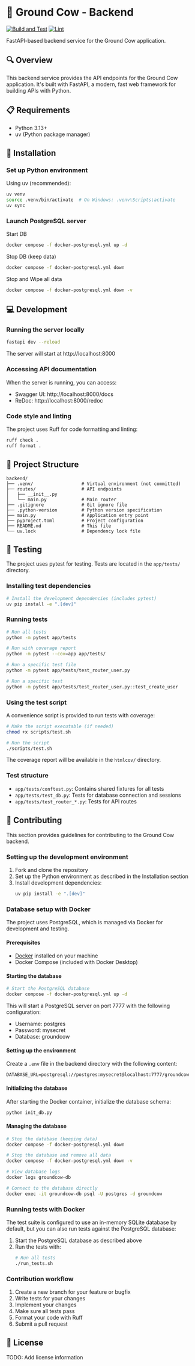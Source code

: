 # 🐄 Ground Cow - Backend

[![Build and Test](https://github.com/username/ground-cow/actions/workflows/build-and-test.yml/badge.svg)](https://github.com/username/ground-cow/actions/workflows/build-and-test.yml)
[![Lint](https://github.com/username/ground-cow/actions/workflows/lint.yml/badge.svg)](https://github.com/username/ground-cow/actions/workflows/lint.yml)

FastAPI-based backend service for the Ground Cow application.

## 🔍 Overview

This backend service provides the API endpoints for the Ground Cow application. It's built with FastAPI, a modern, fast web framework for building APIs with Python.

## 📋 Requirements

- Python 3.13+
- uv (Python package manager)

## 🔧 Installation

### Set up Python environment

Using uv (recommended):

```bash
uv venv
source .venv/bin/activate  # On Windows: .venv\Scripts\activate
uv sync
```
### Launch PostgreSQL server
Start DB
```bash
docker compose -f docker-postgresql.yml up -d
```
Stop DB (keep data)
```bash
docker compose -f docker-postgresql.yml down
```
Stop and Wipe all data
```bash
docker compose -f docker-postgresql.yml down -v
```


## 💻 Development

### Running the server locally

```bash
fastapi dev --reload
```

The server will start at http://localhost:8000

### Accessing API documentation

When the server is running, you can access:
- Swagger UI: http://localhost:8000/docs
- ReDoc: http://localhost:8000/redoc

### Code style and linting

The project uses Ruff for code formatting and linting:

```bash
ruff check .
ruff format .
```

## 📂 Project Structure

```
backend/
├── .venv/                  # Virtual environment (not committed)
├── routes/                 # API endpoints
│   ├── __init__.py
│   └── main.py             # Main router
├── .gitignore              # Git ignore file
├── .python-version         # Python version specification
├── main.py                 # Application entry point
├── pyproject.toml          # Project configuration
├── README.md               # This file
└── uv.lock                 # Dependency lock file
```

## 🧪 Testing

The project uses pytest for testing. Tests are located in the `app/tests/` directory.

### Installing test dependencies

```bash
# Install the development dependencies (includes pytest)
uv pip install -e ".[dev]"
```

### Running tests

```bash
# Run all tests
python -m pytest app/tests

# Run with coverage report
python -m pytest --cov=app app/tests/

# Run a specific test file
python -m pytest app/tests/test_router_user.py

# Run a specific test
python -m pytest app/tests/test_router_user.py::test_create_user
```

### Using the test script

A convenience script is provided to run tests with coverage:

```bash
# Make the script executable (if needed)
chmod +x scripts/test.sh

# Run the script
./scripts/test.sh
```

The coverage report will be available in the `htmlcov/` directory.

### Test structure

- `app/tests/conftest.py`: Contains shared fixtures for all tests
- `app/tests/test_db.py`: Tests for database connection and sessions
- `app/tests/test_router_*.py`: Tests for API routes

## 👥 Contributing

This section provides guidelines for contributing to the Ground Cow backend.

### Setting up the development environment

1. Fork and clone the repository
2. Set up the Python environment as described in the Installation section
3. Install development dependencies:
   ```bash
   uv pip install -e ".[dev]"
   ```

### Database setup with Docker

The project uses PostgreSQL, which is managed via Docker for development and testing.

#### Prerequisites

- [Docker](https://www.docker.com/get-started) installed on your machine
- Docker Compose (included with Docker Desktop)

#### Starting the database

```bash
# Start the PostgreSQL database
docker compose -f docker-postgresql.yml up -d
```

This will start a PostgreSQL server on port 7777 with the following configuration:
- Username: postgres
- Password: mysecret
- Database: groundcow

#### Setting up the environment

Create a `.env` file in the backend directory with the following content:

```
DATABASE_URL=postgresql://postgres:mysecret@localhost:7777/groundcow
```

#### Initializing the database

After starting the Docker container, initialize the database schema:

```bash
python init_db.py
```

#### Managing the database

```bash
# Stop the database (keeping data)
docker compose -f docker-postgresql.yml down

# Stop the database and remove all data
docker compose -f docker-postgresql.yml down -v

# View database logs
docker logs groundcow-db

# Connect to the database directly
docker exec -it groundcow-db psql -U postgres -d groundcow
```

### Running tests with Docker

The test suite is configured to use an in-memory SQLite database by default, but you can also run tests against the PostgreSQL database:

1. Start the PostgreSQL database as described above
2. Run the tests with:
   ```bash
   # Run all tests
   ./run_tests.sh
   ```

### Contribution workflow

1. Create a new branch for your feature or bugfix
2. Write tests for your changes
3. Implement your changes
4. Make sure all tests pass
5. Format your code with Ruff
6. Submit a pull request

## 📜 License

TODO: Add license information

